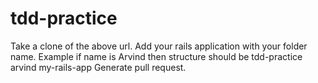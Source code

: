 # tdd-practice
Take a clone of the above url.
Add your rails application with your folder name.
    Example if name is Arvind then structure should be
      tdd-practice
         arvind
            my-rails-app
 Generate pull request.
